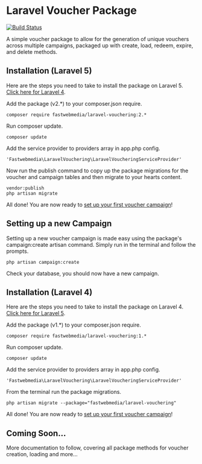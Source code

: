 # Laravel Voucher Package

[![Build Status](https://travis-ci.org/fastwebmedia/laravel-vouchering.svg)](https://travis-ci.org/fastwebmedia/laravel-vouchering)

A simple voucher package to allow for the generation of unique vouchers across multiple campaigns, packaged up with create, load, redeem, expire, and delete methods.

## <a name="l5install"></a> Installation (Laravel 5)

Here are the steps you need to take to install the package on Laravel 5. [Click here for Laravel 4](#l4install).

Add the package (v2.*) to your composer.json require.


```
composer require fastwebmedia/laravel-vouchering:2.*
```

Run composer update.

```
composer update
```

Add the service provider to providers array in app.php config.

```
'Fastwebmedia\LaravelVouchering\LaravelVoucheringServiceProvider'
```

Now run the publish command to copy up the package migrations for the voucher and campaign tables and then migrate to your hearts content.

```
vendor:publish
php artisan migrate
```

All done! You are now ready to [set up your first voucher campaign](#campaign-create)!

## <a name="campaign-create"></a> Setting up a new Campaign

Setting up a new voucher campaign is made easy using the package's campaign:create artisan command. Simply run in the terminal and follow the prompts.

```
php artisan campaign:create
```

Check your database, you should now have a new campaign.

## <a name="l4install"></a> Installation (Laravel 4)

Here are the steps you need to take to install the package on Laravel 4. [Click here for Laravel 5](#l5install).

Add the package (v1.*) to your composer.json require. 

```
composer require fastwebmedia/laravel-vouchering:1.*
```

Run composer update.

```
composer update
```

Add the service provider to providers array in app.php config.

```
'Fastwebmedia\LaravelVouchering\LaravelVoucheringServiceProvider'
```

From the terminal run the package migrations.

```
php artisan migrate --package="fastwebmedia/laravel-vouchering"
```

All done! You are now ready to [set up your first voucher campaign](#campaign-create)!

## Coming Soon...

More documentation to follow, covering all package methods for voucher creation, loading and more...

